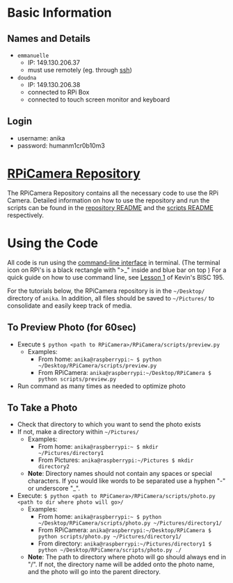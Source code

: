 # Basic Information

## Names and Details
- `emmanuelle`
    - IP: 149.130.206.37
    - must use remotely (eg. through [ssh](https://www.raspberrypi.com/documentation/computers/remote-access.html#ssh))
- `doudna`
    - IP: 149.130.206.38
    - connected to RPi Box
    - connected to touch screen monitor and keyboard

## Login
- username: anika
- password: humanm1cr0b10m3

# [RPiCamera Repository](https://github.com/Klepac-Ceraj-Lab/RPiCamera)

The RPiCamera Repository contains all the necessary code to use the RPi Camera.
Detailed information on how to use the repository and run the scripts can be found in the [repository README](https://github.com/Klepac-Ceraj-Lab/RPiCamera/blob/main/README.md) and the [scripts README](https://github.com/Klepac-Ceraj-Lab/RPiCamera/blob/main/scripts/README.md) respectively.

# Using the Code

All code is run using the [command-line interface](https://en.wikipedia.org/wiki/Command-line_interface) in terminal.
(The terminal icon on RPi's is a black rectangle with ">_" inside and blue bar on top )
For a quick guide on how to use command line, see [Lesson 1](http://bisc195.wellesley.edu/lessons/Lesson01/) of Kevin's BISC 195.

For the tutorials below, the RPiCamera repository is in the `~/Desktop/` directory of `anika`.
In addition, all files should be saved to `~/Pictures/` to consolidate and easily keep track of media.

## To Preview Photo (for 60sec)
- Execute `$ python <path to RPiCamera>/RPiCamera/scripts/preview.py`
    - Examples:
        - From home: `anika@raspberrypi:~ $ python ~/Desktop/RPiCamera/scripts/preview.py`
        - From RPiCamera: `anika@raspberrypi:~/Desktop/RPiCamera $ python scripts/preview.py`
- Run command as many times as needed to optimize photo

## To Take a Photo
- Check that directory to which you want to send the photo exists
- If not, make a directory within `~/Pictures/`
    - Examples:
        - From home: `anika@raspberrypi:~ $ mkdir ~/Pictures/directory1`
        - From Pictures: `anika@raspberrypi:~/Pictures $ mkdir directory2`
    - **Note**: Directory names should not contain any spaces or special characters. If you would like words to be separated use a hyphen "-" or underscore "_".
- Execute: `$ python <path to RPiCamera>/RPiCamera/scripts/photo.py <path to dir where photo will go>/`
    - Examples:
        - From home: `anika@raspberrypi:~ $ python ~/Desktop/RPiCamera/scripts/photo.py ~/Pictures/directory1/`
        - From RPiCamera: `anika@raspberrypi:~/Desktop/RPiCamera $ python scripts/photo.py ~/Pictures/directory1/`
        - From directory: `anika@raspberrypi:~/Pictures/directory1 $ python ~/Desktop/RPiCamera/scripts/photo.py ./`
    - **Note**: The path to directory where photo will go should always end in "/". If not, the directory name will be added onto the photo name, and the photo will go into the parent directory.

